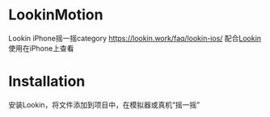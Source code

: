 # LookinMotion
Lookin iPhone摇一摇category https://lookin.work/faq/lookin-ios/
配合[Lookin](https://lookin.work/)使用在iPhone上查看

# Installation
安装Lookin，将文件添加到项目中，在模拟器或真机“摇一摇”
